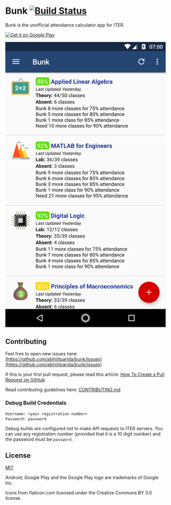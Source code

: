 Bunk [![Build Status](https://travis-ci.org/abhijitparida/bunk.svg)](https://travis-ci.org/abhijitparida/bunk)
====

Bunk is the unofficial attendance calculator app for ITER.

[<img alt="Get it on Google Play" src="https://play.google.com/intl/en_us/badges/images/generic/en-play-badge.png" height="65px" />](https://play.google.com/store/apps/details?id=app.abhijit.iter&utm_source=global_co&utm_medium=prtnr&utm_content=Mar2515&utm_campaign=PartBadge&pcampaignid=MKT-Other-global-all-co-prtnr-py-PartBadge-Mar2515-1)

![Screenshot](promo/screenshot.png)

## Contributing

Feel free to open new issues here: [https://github.com/abhijitparida/bunk/issues](https://github.com/abhijitparida/bunk/issues)

If this is your first pull request, please read this article: [How To Create a Pull Request on GitHub](https://www.digitalocean.com/community/tutorials/how-to-create-a-pull-request-on-github)

Read contributing guidelines here: [CONTRIBUTING.md](.github/CONTRIBUTING.md)

### Debug Build Credentials

```
Username: <your registration number>
Password: password
```

Debug builds are configured not to make API requests to ITER servers. You can use any registration number (provided that it is a 10 digit number) and the password must be `password`.

## License

[MIT](LICENSE)

Android, Google Play and the Google Play logo are trademarks of Google Inc.

Icons from flaticon.com licensed under the Creative Commons BY 3.0 license.
